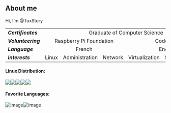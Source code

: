 ## About me

Hi, I’m @TuxStory
<table>
  <tr>
    <td><b><i>Certificates</i></b></td>
    <td colspan="6" align=center>Graduate of Computer Science</td>
  </tr>
   <tr>
    <td><b><i>Volunteering</i></b></td>
    <td colspan="3" align=center> Raspberry Pi Foundation</td>
    <td colspan="3" align=center> Coderdojo</td>
  </tr>
  <tr>
    <td><b><i>Language</i></b></td>
    <td colspan="3" align=center> French</td>
    <td colspan="3" align=center> English</td>
  </tr>
  <tr>
    <td><b><i>Interests</i></b></td>
    <td> Linux </td>
    <td> Administration </td>
    <td> Network </td>
    <td> Virtualization </td>
    <td> Security </td>
    <td> Coding </td>
   </tr>
</table>

#### Linux Distribution:

<img src="https://img.shields.io/badge/Debian-A81D33?style=for-the-badge&logo=debian&logoColor=white" /><img src="https://img.shields.io/badge/Linux_Mint-87CF3E?style=for-the-badge&logo=linux-mint&logoColor=white" /><img src="https://img.shields.io/badge/Kali_Linux-557C94?style=for-the-badge&logo=kali-linux&logoColor=white" /><img src="https://img.shields.io/badge/Red%20Hat-EE0000?style=for-the-badge&logo=redhat&logoColor=white" /><img src="https://img.shields.io/badge/Fedora-294172?style=for-the-badge&logo=fedora&logoColor=white" />

#### Favorite Languages: 

![image](https://img.shields.io/badge/Python-FFD43B?style=for-the-badge&logo=python&logoColor=blue)![image](https://img.shields.io/badge/Shell_Script-121011?style=for-the-badge&logo=gnu-bash&logoColor=white)

<!---
TuxStory/TuxStory is a ✨ special ✨ repository because its `README.md` (this file) appears on your GitHub profile.
You can click the Preview link to take a look at your changes.
--->
